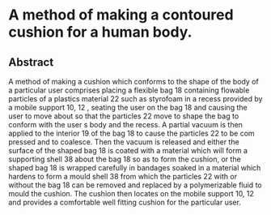 # A method of making a contoured cushion for a human body.

## Abstract
A method of making a cushion which conforms to the shape of the body of a particular user comprises placing a flexible bag 18 containing flowable particles of a plastics material 22 such as styrofoam in a recess provided by a mobile support 10, 12 , seating the user on the bag 18 and causing the user to move about so that the particles 22 move to shape the bag to conform with the user s body and the recess. A partial vacuum is then applied to the interior 19 of the bag 18 to cause the particles 22 to be com pressed and to coalesce. Then the vacuum is released and either the surface of the shaped bag 18 is coated with a material which will form a supporting shell 38 about the bag 18 so as to form the cushion, or the shaped bag 18 is wrapped carefully in bandages soaked in a material which hardens to form a mould shell 38 from which the particles 22 with or without the bag 18 can be removed and replaced by a polymerizable fluid to mould the cushion. The cushion then locates on the mobile support 10, 12 and provides a comfortable well fitting cushion for the particular user.